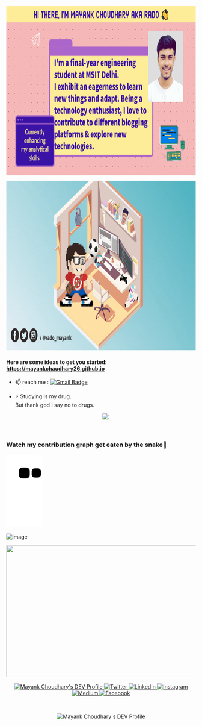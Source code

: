 <p align="center">
<img align="center" alt="GIF" height="450px" src='https://github.com/mayankchaudhary26/mayankchaudhary26/blob/master/Untitled%20design.gif' />

  <br>
  
<p align="center">

  <img src='https://github.com/mayankchaudhary26/mayankchaudhary26/blob/master/Better%20call%20Rado.gif' height="450" width="805">

####       Here are some ideas to get you started:                  https://mayankchaudhary26.github.io

- 📫 reach me :
[![Gmail Badge](https://img.shields.io/badge/-mayank-c14438?style=social&logo=Gmail&logoColor=red&link=mailto:chaudhary.mayank26@gmail.com)](mailto:chaudhary.mayank26@gmail.com) 
- ⚡     Studying is my drug.
     <br>But thank god I say no to drugs.<div align='center'>
        ![](https://komarev.com/ghpvc/?username=mayankchaudhary26&color=brightgreen)

     
     <br>

###    Watch my contribution graph get eaten by the snake🐍

<!-- refer this: https://dev.to/mishmanners/how-to-enable-github-actions-on-your-profile-readme-for-a-contribution-graph-4l66 -->
![mayankchaudhary26 snake gif](https://github.com/mayankchaudhary26/mayankchaudhary26/blob/output/github-contribution-grid-snake.svg)      
     
<p align="center">

![image](https://github.com/saadeghi/saadeghi/blob/master/dino.gif)    
     
<!--[![GitHub Streak](https://github-readme-streak-stats.herokuapp.com?user=mayankchaudhary26&theme=highcontrast&background=0F0943)](https://git.io/streak-stats) -->  
      
<p align="center">     
<!--[mayankchaudhary26 skyline gif]   get yours from here: https://skyline.github.com/    -->
<img src="https://github.com/mayankchaudhary26/mayankchaudhary26/blob/master/.github/workflows/Skyline%202021.gif" height="350" width="800">     
        

     
<p align="center">
  <a href="https://dev.to/mayankchaudhary26">
  <img src="https://d2fltix0v2e0sb.cloudfront.net/dev-badge.svg" alt="Mayank Choudhary's DEV Profile" height="30" width="30">
   </a>
  <a href="https://twitter.com/rado_mayank" target="_blank">
    <img src="https://img.shields.io/badge/twitter-%231DA1F2.svg?&style=for-the-badge&logo=twitter&logoColor=white&color=071A2C" alt="Twitter"/>
  </a>
  <a href="https://www.linkedin.com/in/mayank-choudhary-0209a3175/" target="_blank">
    <img src="https://img.shields.io/badge/linkedin-%230077B5.svg?&style=for-the-badge&logo=linkedin&logoColor=white&color=071A2C" alt="LinkedIn"/>
  </a>
  <a href="https://instagram.com/rado_mayank" target="_blank">
    <img src="https://img.shields.io/badge/instagram-%23E4405F.svg?&style=for-the-badge&logo=instagram&logoColor=white&color=071A2C" alt="Instagram"/>
  </a>
  <a href="https://medium.com/@rado_mayank" target="_blank">
    <img src="https://img.shields.io/badge/medium-%2312100E.svg?&style=for-the-badge&logo=medium&logoColor=white&color=071A2C" alt="Medium"/>
  </a>
  <a href="https://www.facebook.com/rado.mayank/" target="_blank">
    <img src="https://img.shields.io/badge/facebook-%231877F2.svg?&style=for-the-badge&logo=facebook&logoColor=white&color=071A2C" alt="Facebook"/>
  </a>
    
</p>
<br>
<p align="center">
  
  <img src="http://ForTheBadge.com/images/badges/built-with-swag.svg" alt="Mayank Choudhary's DEV Profile" height="30" width="150">
   </a>    
 <br>
 
<!--

https://github.com/mayankchaudhary26/Cool-Readme-ideas/blob/master/data/octocat/daftpunktocat-guy.gif
**mayankchaudhary26/mayankchaudhary26** is a ✨ _special_ ✨ repository because its `README.md` (this file) appears on your GitHub profile.
- 👯 Looking for intern opportunities
